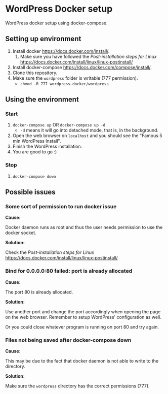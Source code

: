 # WordPress Docker setup

WordPress docker setup using docker-compose.

## Setting up environment

1. Install docker <https://docs.docker.com/install/>.
    1. Make sure you have followed the *Post-installation steps for Linux* <https://docs.docker.com/install/linux/linux-postinstall/>
2. Install docker-compose <https://docs.docker.com/compose/install/>.
3. Clone this repository.
4. Make sure the `wordpress` folder is writable (777 permission).
    * `chmod -R 777 wordpress-docker/wordpress`

## Using the environment

### Start

1. `docker-compose up` OR `docker-compose up -d`
    * `-d` means it will go into detached mode, that is, in the background.
2. Open the web browser on `localhost` and you should see the "Famous 5 min WordPress Install".
3. Finish the WordPress installation.
3. You are good to go :)

### Stop

1. `docker-compose down`

## Possible issues

### Some sort of permission to run docker issue

**Cause:**

Docker daemon runs as root and thus the user needs permission to use the docker socket.

**Solution:**

Check the *Post-installation steps for Linux* <https://docs.docker.com/install/linux/linux-postinstall/>

### Bind for 0.0.0.0:80 failed: port is already allocated

**Cause:**

The port 80 is already allocated.

**Solution:**

Use another port and change the port accordingly when opening the page on the web browser. Remember to setup WordPress' configuration as well.

Or you could close whatever program is running on port 80 and try again.

### Files not being saved after docker-compose down

**Cause:**

This may be due to the fact that docker daemon is not able to write to the directory.

**Solution:**

Make sure the `wordpress` directory has the correct permissions (777).
